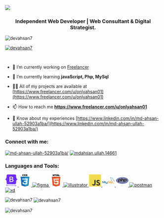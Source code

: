 <img src="https://media.licdn.com/dms/image/v2/D5616AQG_VmFORMKBGw/profile-displaybackgroundimage-shrink_350_1400/profile-displaybackgroundimage-shrink_350_1400/0/1726472068435?e=1732147200&v=beta&t=yn7NhX6NHaXrilBl70rvvMXCRLIwJDstxEbHaRQWoeE"> 
<h3 align="center">Independent Web Developer | Web Consultant & Digital Strategist.</h3>

<p align="left"> <img src="https://komarev.com/ghpvc/?username=devahsan7&label=Profile%20views&color=0e75b6&style=flat" alt="devahsan7" /> </p>

<p align="left"> <a href="https://github.com/ryo-ma/github-profile-trophy"><img src="https://github-profile-trophy.vercel.app/?username=devahsan7" alt="devahsan7" /></a> </p>

<p align="left"> <a href="https://twitter.com/" target="blank"><img src="https://img.shields.io/twitter/follow/?logo=twitter&style=for-the-badge" alt="" /></a> </p>

- 🔭 I’m currently working on [Freelancer](https://www.freelancer.com/u/onlyahsan01)

- 🌱 I’m currently learning **javaScript, Php, MySql**

- 👨‍💻 All of my projects are available at [https://www.freelancer.com/u/onlyahsan01](https://www.freelancer.com/u/onlyahsan01)

- 📫 How to reach me **https://www.freelancer.com/u/onlyahsan01**

- 📄 Know about my experiences [https://www.linkedin.com/in/md-ahsan-ullah-52903a1ba/](https://www.linkedin.com/in/md-ahsan-ullah-52903a1ba/)

<h3 align="left">Connect with me:</h3>
<p align="left">
<a href="https://linkedin.com/in/md-ahsan-ullah-52903a1ba/" target="blank"><img align="center" src="https://raw.githubusercontent.com/rahuldkjain/github-profile-readme-generator/master/src/images/icons/Social/linked-in-alt.svg" alt="md-ahsan-ullah-52903a1ba/" height="30" width="40" /></a>
<a href="https://fb.com/mdahsan.ullah.14661" target="blank"><img align="center" src="https://raw.githubusercontent.com/rahuldkjain/github-profile-readme-generator/master/src/images/icons/Social/facebook.svg" alt="mdahsan.ullah.14661" height="30" width="40" /></a>
</p>

<h3 align="left">Languages and Tools:</h3>
<p align="left"> <a href="https://getbootstrap.com" target="_blank" rel="noreferrer"> <img src="https://raw.githubusercontent.com/devicons/devicon/master/icons/bootstrap/bootstrap-plain-wordmark.svg" alt="bootstrap" width="40" height="40"/> </a> <a href="https://www.w3schools.com/css/" target="_blank" rel="noreferrer"> <img src="https://raw.githubusercontent.com/devicons/devicon/master/icons/css3/css3-original-wordmark.svg" alt="css3" width="40" height="40"/> </a> <a href="https://www.figma.com/" target="_blank" rel="noreferrer"> <img src="https://www.vectorlogo.zone/logos/figma/figma-icon.svg" alt="figma" width="40" height="40"/> </a> <a href="https://www.w3.org/html/" target="_blank" rel="noreferrer"> <img src="https://raw.githubusercontent.com/devicons/devicon/master/icons/html5/html5-original-wordmark.svg" alt="html5" width="40" height="40"/> </a> <a href="https://www.adobe.com/in/products/illustrator.html" target="_blank" rel="noreferrer"> <img src="https://www.vectorlogo.zone/logos/adobe_illustrator/adobe_illustrator-icon.svg" alt="illustrator" width="40" height="40"/> </a> <a href="https://developer.mozilla.org/en-US/docs/Web/JavaScript" target="_blank" rel="noreferrer"> <img src="https://raw.githubusercontent.com/devicons/devicon/master/icons/javascript/javascript-original.svg" alt="javascript" width="40" height="40"/> </a> <a href="https://www.mysql.com/" target="_blank" rel="noreferrer"> <img src="https://raw.githubusercontent.com/devicons/devicon/master/icons/mysql/mysql-original-wordmark.svg" alt="mysql" width="40" height="40"/> </a> <a href="https://www.php.net" target="_blank" rel="noreferrer"> <img src="https://raw.githubusercontent.com/devicons/devicon/master/icons/php/php-original.svg" alt="php" width="40" height="40"/> </a> <a href="https://postman.com" target="_blank" rel="noreferrer"> <img src="https://www.vectorlogo.zone/logos/getpostman/getpostman-icon.svg" alt="postman" width="40" height="40"/> </a> <a href="https://www.adobe.com/products/xd.html" target="_blank" rel="noreferrer"> <img src="https://cdn.worldvectorlogo.com/logos/adobe-xd.svg" alt="xd" width="40" height="40"/> </a> </p>

<p><img align="left" src="https://github-readme-stats.vercel.app/api/top-langs?username=devahsan7&show_icons=true&locale=en&layout=compact" alt="devahsan7" /></p>

<p>&nbsp;<img align="center" src="https://github-readme-stats.vercel.app/api?username=devahsan7&show_icons=true&locale=en" alt="devahsan7" /></p>

<p><img align="center" src="https://github-readme-streak-stats.herokuapp.com/?user=devahsan7&" alt="devahsan7" /></p>
